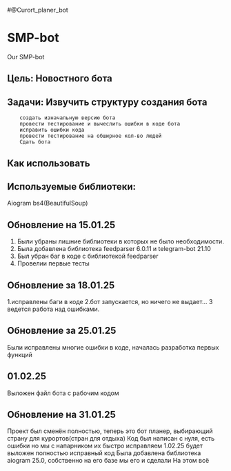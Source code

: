 #@Curort_planer_bot
# SMP-bot
Our SMP-bot
## Цель: Новостного бота
## Задачи: Извучить структуру создания бота
        создать изначальную версию бота
        провести тестирование и вычеслить ошибки в коде бота
        исправить ошибки кода
        провести тестирование на обширное кол-во людей
        Сдать бота
## Как использовать 

## Используемые библиотеки:
Aiogram 
bs4(BeautifulSoup)
## Обновление на 15.01.25
1. Были убраны лишние библиотеки в которых не было необходимости.
2. Была добавлена библиотека feedparser 6.0.11 и telegram-bot 21.10
3. Был убран баг в коде с библиотекой feedparser
4. Провелии первые тесты
## Обновление за 18.01.25
1.исправлены баги в коде
2.бот запускается, но ничего не выдает...
3 ведется работа над ошибками.

## Обновление за 25.01.25
Были исправлены многие ошибки в коде, началась разработка первых функций
## 01.02.25 
Выложен файл бота с рабочим кодом

## Обновление на 31.01.25
Проект был сменён полностью, теперь это бот планер, выбирающий страну для курортов(стран для отдыха)
Код был написан с нуля, есть ошибки но мы с напарником их быстро исправляем 1.02.25 будет выложен полностью исправный код
Была добавлена библиотека aiogram 25.0, собственно на его базе мы его и сделали
На этом всё
